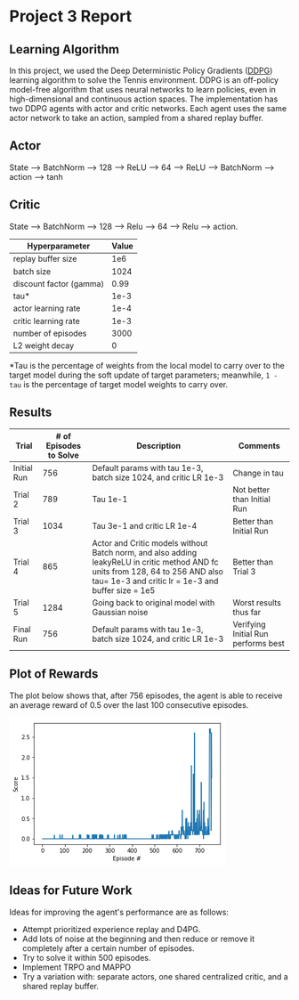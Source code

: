 # Project 3 Report

## Learning Algorithm

In this project, we used the Deep Deterministic Policy Gradients ([DDPG](https://arxiv.org/abs/1509.02971)) learning algorithm to solve the Tennis environment. DDPG is an off-policy model-free algorithm that uses neural networks to learn policies, even in high-dimensional and continuous action spaces. The implementation has two DDPG agents with actor and critic networks. Each agent uses the same actor network to take an action, sampled from a shared replay buffer.

## Actor
State --> BatchNorm --> 128 --> ReLU --> 64 --> ReLU --> BatchNorm --> action --> tanh

## Critic
State --> BatchNorm --> 128 --> Relu --> 64 --> Relu --> action.

| Hyperparameter | Value |
| ------------- | ------------- |
| replay buffer size | 1e6 |
| batch size | 1024 |
| discount factor (gamma) | 0.99 |
| tau* | 1e-3 |
| actor learning rate | 1e-4 |
| critic learning rate | 1e-3 |
| number of episodes | 3000 |
| L2 weight decay | 0 |

*Tau is the percentage of weights from the local model to carry over to the target model during the soft update of target parameters; meanwhile, `1 - tau` is the percentage of target model weights to carry over.

## Results

| Trial | # of Episodes to Solve | Description | Comments |
| ------------- | ------------- | ------------- | ------------- |
| Initial Run | 756 | Default params with tau 1e-3, batch size 1024, and critic LR 1e-3 | Change in tau |
| Trial 2 | 789 | Tau 1e-1 | Not better than Initial Run |
| Trial 3 | 1034 | Tau 3e-1 and critic LR 1e-4 | Better than Initial Run |
| Trial 4 | 865 | Actor and Critic models without Batch norm, and also adding leakyReLU in critic method AND fc units from 128, 64 to 256 AND also tau= 1e-3 and critic lr = 1e-3 and buffer size = 1e5 | Better than Trial 3 |
| Trial 5 | 1284 | Going back to original model with Gaussian noise| Worst results thus far |
| Final Run | 756 | Default params with tau 1e-3, batch size 1024, and critic LR 1e-3 | Verifying Initial Run performs best |

## Plot of Rewards

The plot below shows that, after 756 episodes, the agent is able to receive an average reward of 0.5 over the last 100 consecutive episodes.

![final_model_rewards_plot](./final.png)

## Ideas for Future Work

Ideas for improving the agent's performance are as follows:
- Attempt prioritized experience replay and D4PG.
- Add lots of noise at the beginning and then reduce or remove it completely after a certain number of episodes.
- Try to solve it within 500 episodes.
- Implement TRPO and MAPPO
- Try a variation with: separate actors, one shared centralized critic, and a shared replay buffer.
